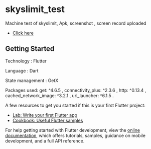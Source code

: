 # skyslimit_test
Machine test of skyslimit, Apk, screenshot , screen record uploaded
- [Click here]([https://docs.flutter.dev/get-started/codelab](https://github.com/rahulraj7626/Skyislimit-test/tree/master/screenshots_and_outputs))

## Getting Started

Technology : Flutter

Language : Dart

State management : GetX

Packages used:   get: ^4.6.5 ,
  connectivity_plus: ^2.3.6 , 
  http: ^0.13.4 , 
  cached_network_image: ^3.2.1 , 
  url_launcher: ^6.1.5 .


A few resources to get you started if this is your first Flutter project:

- [Lab: Write your first Flutter app](https://docs.flutter.dev/get-started/codelab)
- [Cookbook: Useful Flutter samples](https://docs.flutter.dev/cookbook)

For help getting started with Flutter development, view the
[online documentation](https://docs.flutter.dev/), which offers tutorials,
samples, guidance on mobile development, and a full API reference.
